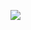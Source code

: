 [![](https://i3.ytimg.com/vi/IBUYx2vU6eg/maxresdefault.jpg)](http://www.youtube.com/watch?v=IBUYx2vU6eg "Youtube.com")
